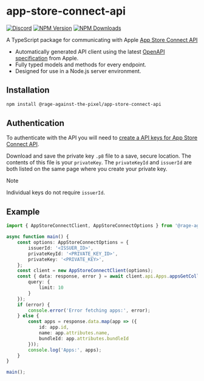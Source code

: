 # app-store-connect-api

[![Discord](https://img.shields.io/discord/855294214065487932.svg?label=&logo=discord&logoColor=ffffff&color=7389D8&labelColor=6A7EC2)](https://discord.gg/xQgMW9ufN4) [![NPM Version](https://img.shields.io/npm/v/%40rage-against-the-pixel%2Fapp-store-connect-api)](https://www.npmjs.com/package/@rage-against-the-pixel/app-store-connect-api) [![NPM Downloads](https://img.shields.io/npm/dw/%40rage-against-the-pixel%2Fapp-store-connect-api)](https://www.npmjs.com/package/@rage-against-the-pixel/app-store-connect-api)

A TypeScript package for communicating with Apple [App Store Connect API](https://developer.apple.com/documentation/appstoreconnectapi)

- Automatically generated API client using the latest [OpenAPI specification](https://developer.apple.com/sample-code/app-store-connect/app-store-connect-openapi-specification.zip) from Apple.
- Fully typed models and methods for every endpoint.
- Designed for use in a Node.js server environment.

## Installation

```sh
npm install @rage-against-the-pixel/app-store-connect-api
```

## Authentication

To authenticate with the API you will need to [create a API keys for App Store Connect API](https://appstoreconnect.apple.com/access/api).

Download and save the private key `.p8` file to a save, secure location.
The contents of this file is your `privateKey`.
The `privateKeyId` and `issuerId` are both listed on the same page where you create your private key.

> [!NOTE]
> Individual keys do not require `issuerId`.

## Example

```ts
import { AppStoreConnectClient, AppStoreConnectOptions } from '@rage-against-the-pixel/app-store-connect-api';

async function main() {
    const options: AppStoreConnectOptions = {
        issuerId: '<ISSUER_ID>',
        privateKeyId: '<PRIVATE_KEY_ID>',
        privateKey: '<PRIVATE_KEY>',
    };
    const client = new AppStoreConnectClient(options);
    const { data: response, error } = await client.api.Apps.appsGetCollection({
        query: {
            limit: 10
        }
    });
    if (error) {
        console.error('Error fetching apps:', error);
    } else {
        const apps = response.data.map(app => ({
            id: app.id,
            name: app.attributes.name,
            bundleId: app.attributes.bundleId
        }));
        console.log('Apps:', apps);
    }
}

main();
```
